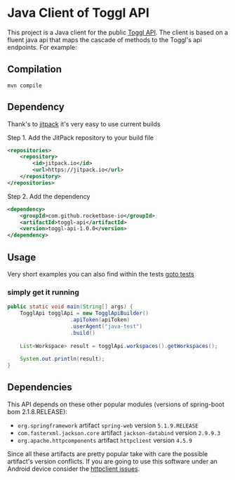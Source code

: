 # Java Client of Toggl API

This project is a Java client for the public [Toggl API](https://github.com/toggl/toggl_api_docs). 
The client is based on a fluent java api that maps the cascade of methods to the Toggl's api endpoints. For example:

## Compilation

```shell
mvn compile
```

## Dependency

Thank's to [jitpack](https://jitpack.io/#rocketbase-io/toggl-api) it's very easy to use current builds

Step 1. Add the JitPack repository to your build file
```xml
<repositories>
    <repository>
        <id>jitpack.io</id>
        <url>https://jitpack.io</url>
    </repository>
</repositories>
```
Step 2. Add the dependency
```xml
<dependency>
    <groupId>com.github.rocketbase-io</groupId>
    <artifactId>toggl-api</artifactId>
    <version>toggl-api-1.0.0</version>
</dependency>
```

## Usage

Very short examples you can also find within the tests [goto tests](https://github.com/rocketbase-io/toggl-report-api/blob/master/src/test/java/io/rocketbase/toggl/api/TogglReportApiTest.java)

### simply get it running
```java
public static void main(String[] args) {
    TogglApi togglApi = new TogglApiBuilder()
                    .apiToken(apiToken)
                    .userAgent("java-test")
                    .build()
    
    List<Workspace> result = togglApi.workspaces().getWorkspaces();
    
    System.out.println(result);
}
```

## Dependencies

This API depends on these other popular modules (versions of spring-boot bom 2.1.8.RELEASE):

* `org.springframework` artifact `spring-web` version `5.1.9.RELEASE`
* `com.fasterxml.jackson.core` artifact `jackson-databind` version `2.9.9.3`
* `org.apache.httpcomponents` artifact `httpclient` version `4.5.9`

Since all these artifacts are pretty popular take with care the possible artifact's version conflicts. If you are going
 to use this software under an Android device consider the [httpclient issues](https://hc.apache.org/httpcomponents-client-4.3.x/android-port.html).